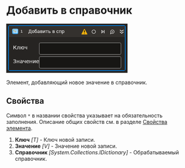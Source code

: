 # Добавить в справочник

![](<../../../../resources/activities/extra/t1/T1-AddToDict.PNG>)

Элемент, добавляющий новое значение в справочник.

## Свойства
Символ `*` в названии свойства указывает на обязательность заполнения. Описание общих свойств см. в разделе [Свойства элемента](https://docs.primo-rpa.ru/primo-rpa/primo-studio/process/elements#svoistva-elementa).

1. **Ключ** *[T]* - Ключ новой записи.
2. **Значение** *[V]* - Значение новой записи.
3. **Справочник** *[System.Collections.IDictionary]* - Обрабатываемый справочник.